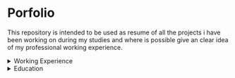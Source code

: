 # Porfolio
This repository is intended to be used as resume of all the projects i have been working on during my studies and where is possible give an clear idea of my professional working experience.

<details>
  <summary>Working Experience</summary>
  Object-Detection-Recognition-and-Datagenerator
    
   
   CNN-Datamatrix-Reconstruction
    [link](https://github.com/FrancescoPeracchia/CNN-Datamatrix-Reconstruction)

  
</details>




<details>
  <summary>Education</summary>
    
  <details>
    <summary>Nlp</summary>
  </details>
    ChatBot with speach-to-text and bag of word
  [link](https://github.com/FrancescoPeracchia/NLP_SpokenDialogSystem)
  

  <details>
    <summary>Computer Vsion</summary>
  </details>
  
  
  <details>
    <summary>Control Problem</summary>
  </details>

     
</details>






